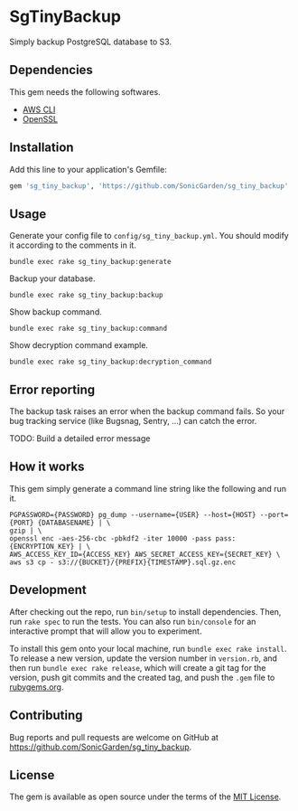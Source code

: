 # SgTinyBackup

Simply backup PostgreSQL database to S3.

## Dependencies

This gem needs the following softwares.

* [AWS CLI](https://aws.amazon.com/cli/)
* [OpenSSL](https://www.openssl.org/)

## Installation

Add this line to your application's Gemfile:

```ruby
gem 'sg_tiny_backup', 'https://github.com/SonicGarden/sg_tiny_backup'
```

## Usage

Generate your config file to `config/sg_tiny_backup.yml`.
You should modify it according to the comments in it.

```
bundle exec rake sg_tiny_backup:generate
```

Backup your database.

```
bundle exec rake sg_tiny_backup:backup
```

Show backup command.

```
bundle exec rake sg_tiny_backup:command
```

Show decryption command example.

```
bundle exec rake sg_tiny_backup:decryption_command
```

## Error reporting
The backup task raises an error when the backup command fails.
So your bug tracking service (like Bugsnag, Sentry, ...) can catch the error.

TODO: Build a detailed error message

## How it works
This gem simply generate a command line string like the following and run it.

```
PGPASSWORD={PASSWORD} pg_dump --username={USER} --host={HOST} --port={PORT} {DATABASENAME} | \
gzip | \
openssl enc -aes-256-cbc -pbkdf2 -iter 10000 -pass pass:{ENCRYPTION_KEY} | \
AWS_ACCESS_KEY_ID={ACCESS_KEY} AWS_SECRET_ACCESS_KEY={SECRET_KEY} \
aws s3 cp - s3://{BUCKET}/{PREFIX}{TIMESTAMP}.sql.gz.enc
```


## Development

After checking out the repo, run `bin/setup` to install dependencies. Then, run `rake spec` to run the tests. You can also run `bin/console` for an interactive prompt that will allow you to experiment.

To install this gem onto your local machine, run `bundle exec rake install`. To release a new version, update the version number in `version.rb`, and then run `bundle exec rake release`, which will create a git tag for the version, push git commits and the created tag, and push the `.gem` file to [rubygems.org](https://rubygems.org).

## Contributing

Bug reports and pull requests are welcome on GitHub at https://github.com/SonicGarden/sg_tiny_backup.

## License

The gem is available as open source under the terms of the [MIT License](https://opensource.org/licenses/MIT).
